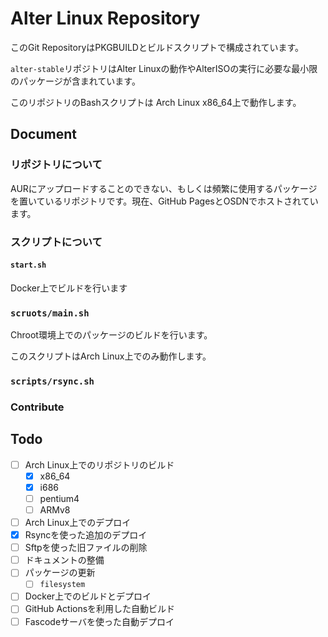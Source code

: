 # Alter Linux Repository

このGit RepositoryはPKGBUILDとビルドスクリプトで構成されています。

`alter-stable`リポジトリはAlter Linuxの動作やAlterISOの実行に必要な最小限のパッケージが含まれています。

このリポジトリのBashスクリプトは Arch Linux x86_64上で動作します。

## Document

### リポジトリについて

AURにアップロードすることのできない、もしくは頻繁に使用するパッケージを置いているリポジトリです。現在、GitHub PagesとOSDNでホストされています。

### スクリプトについて

#### `start.sh`

Docker上でビルドを行います

### `scruots/main.sh`

Chroot環境上でのパッケージのビルドを行います。

このスクリプトはArch Linux上でのみ動作します。

### `scripts/rsync.sh`


### Contribute



## Todo
- [ ] Arch Linux上でのリポジトリのビルド
  - [x] x86_64
  - [x] i686
  - [ ] pentium4
  - [ ] ARMv8
- [ ] Arch Linux上でのデプロイ
 - [x] Rsyncを使った追加のデプロイ
 - [ ] Sftpを使った旧ファイルの削除
- [ ] ドキュメントの整備
- [ ] パッケージの更新
  - [ ] `filesystem`
- [ ] Docker上でのビルドとデプロイ
- [ ] GitHub Actionsを利用した自動ビルド
- [ ] Fascodeサーバを使った自動デプロイ
